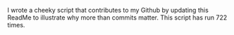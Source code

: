I wrote a cheeky script that contributes to my Github by updating this ReadMe to illustrate why more than commits matter. This script has run 722 times.